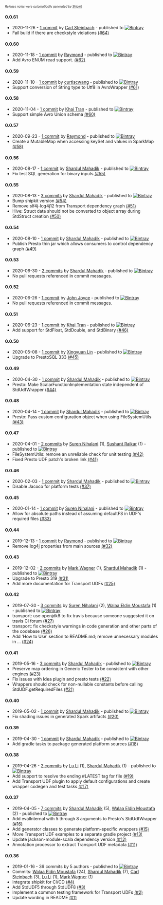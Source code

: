 <sup><sup>*Release notes were automatically generated by [Shipkit](http://shipkit.org/)*</sup></sup>

#### 0.0.61
 - 2020-11-26 - [1 commit](https://github.com/linkedin/transport/compare/v0.0.60...v0.0.61) by [Carl Steinbach](https://github.com/cwsteinbach) - published to [![Bintray](https://img.shields.io/badge/Bintray-0.0.61-green.svg)](https://bintray.com/linkedin-transport/maven/transport/0.0.61)
 - Fail build if there are checkstyle violations [(#64)](https://github.com/linkedin/transport/pull/64)

#### 0.0.60
 - 2020-11-18 - [1 commit](https://github.com/linkedin/transport/compare/v0.0.59...v0.0.60) by [Raymond](https://github.com/raymondlam12) - published to [![Bintray](https://img.shields.io/badge/Bintray-0.0.60-green.svg)](https://bintray.com/linkedin-transport/maven/transport/0.0.60)
 - Add Avro ENUM read support. [(#62)](https://github.com/linkedin/transport/pull/62)

#### 0.0.59
 - 2020-11-10 - [1 commit](https://github.com/linkedin/transport/compare/v0.0.58...v0.0.59) by [curtiscwang](https://github.com/curtiscwang) - published to [![Bintray](https://img.shields.io/badge/Bintray-0.0.59-green.svg)](https://bintray.com/linkedin-transport/maven/transport/0.0.59)
 - Support conversion of String type to Utf8 in AvroWrapper [(#61)](https://github.com/linkedin/transport/pull/61)

#### 0.0.58
 - 2020-11-04 - [1 commit](https://github.com/linkedin/transport/compare/v0.0.57...v0.0.58) by [Khai Tran](https://github.com/khaitranq) - published to [![Bintray](https://img.shields.io/badge/Bintray-0.0.58-green.svg)](https://bintray.com/linkedin-transport/maven/transport/0.0.58)
 - Support simple Avro Union schema [(#60)](https://github.com/linkedin/transport/pull/60)

#### 0.0.57
 - 2020-09-23 - [1 commit](https://github.com/linkedin/transport/compare/v0.0.56...v0.0.57) by [Raymond](https://github.com/raymondlam12) - published to [![Bintray](https://img.shields.io/badge/Bintray-0.0.57-green.svg)](https://bintray.com/linkedin-transport/maven/transport/0.0.57)
 - Create a MutableMap when accessing keySet and values in SparkMap [(#58)](https://github.com/linkedin/transport/pull/58)

#### 0.0.56
 - 2020-08-17 - [1 commit](https://github.com/linkedin/transport/compare/v0.0.55...v0.0.56) by [Shardul Mahadik](https://github.com/shardulm94) - published to [![Bintray](https://img.shields.io/badge/Bintray-0.0.56-green.svg)](https://bintray.com/linkedin-transport/maven/transport/0.0.56)
 - Fix test SQL generation for binary inputs [(#55)](https://github.com/linkedin/transport/pull/55)

#### 0.0.55
 - 2020-08-13 - [3 commits](https://github.com/linkedin/transport/compare/v0.0.54...v0.0.55) by [Shardul Mahadik](https://github.com/shardulm94) - published to [![Bintray](https://img.shields.io/badge/Bintray-0.0.55-green.svg)](https://bintray.com/linkedin-transport/maven/transport/0.0.55)
 - Bump shipkit version [(#54)](https://github.com/linkedin/transport/pull/54)
 - Remove slf4j-log4j12 from Transport dependency graph [(#51)](https://github.com/linkedin/transport/pull/51)
 - Hive: Struct data should not be converted to object array during StdStruct creation [(#50)](https://github.com/linkedin/transport/pull/50)

#### 0.0.54
 - 2020-08-10 - [1 commit](https://github.com/linkedin/transport/compare/v0.0.53...v0.0.54) by [Shardul Mahadik](https://github.com/shardulm94) - published to [![Bintray](https://img.shields.io/badge/Bintray-0.0.54-green.svg)](https://bintray.com/linkedin-transport/maven/transport/0.0.54)
 - Publish Presto thin jar which allows consumers to control dependency graph [(#49)](https://github.com/linkedin/transport/pull/49)

#### 0.0.53
 - 2020-06-30 - [2 commits](https://github.com/linkedin/transport/compare/v0.0.52...v0.0.53) by [Shardul Mahadik](https://github.com/shardulm94) - published to [![Bintray](https://img.shields.io/badge/Bintray-0.0.53-green.svg)](https://bintray.com/linkedin-transport/maven/transport/0.0.53)
 - No pull requests referenced in commit messages.

#### 0.0.52
 - 2020-06-26 - [1 commit](https://github.com/linkedin/transport/compare/v0.0.51...v0.0.52) by [John Joyce](https://github.com/jjoyce0510) - published to [![Bintray](https://img.shields.io/badge/Bintray-0.0.52-green.svg)](https://bintray.com/linkedin-transport/maven/transport/0.0.52)
 - No pull requests referenced in commit messages.

#### 0.0.51
 - 2020-06-23 - [1 commit](https://github.com/linkedin/transport/compare/v0.0.50...v0.0.51) by [Khai Tran](https://github.com/khaitranq) - published to [![Bintray](https://img.shields.io/badge/Bintray-0.0.51-green.svg)](https://bintray.com/linkedin-transport/maven/transport/0.0.51)
 - Add support for StdFloat, StdDouble, and StdBinary [(#46)](https://github.com/linkedin/transport/pull/46)

#### 0.0.50
 - 2020-05-08 - [1 commit](https://github.com/linkedin/transport/compare/v0.0.49...v0.0.50) by [Xingyuan Lin](https://github.com/lxynov) - published to [![Bintray](https://img.shields.io/badge/Bintray-0.0.50-green.svg)](https://bintray.com/linkedin-transport/maven/transport/0.0.50)
 - Upgrade to PrestoSQL 333 [(#45)](https://github.com/linkedin/transport/pull/45)

#### 0.0.49
 - 2020-04-30 - [1 commit](https://github.com/linkedin/transport/compare/v0.0.48...v0.0.49) by [Shardul Mahadik](https://github.com/shardulm94) - published to [![Bintray](https://img.shields.io/badge/Bintray-0.0.49-green.svg)](https://bintray.com/linkedin-transport/maven/transport/0.0.49)
 - Presto: Make ScalarFunctionImplementation state independent of StdUdfWrapper [(#44)](https://github.com/linkedin/transport/pull/44)

#### 0.0.48
 - 2020-04-14 - [1 commit](https://github.com/linkedin/transport/compare/v0.0.47...v0.0.48) by [Shardul Mahadik](https://github.com/shardulm94) - published to [![Bintray](https://img.shields.io/badge/Bintray-0.0.48-green.svg)](https://bintray.com/linkedin-transport/maven/transport/0.0.48)
 - Presto: Pass custom configuration object when using FileSystemUtils [(#43)](https://github.com/linkedin/transport/pull/43)

#### 0.0.47
 - 2020-04-01 - [2 commits](https://github.com/linkedin/transport/compare/v0.0.46...v0.0.47) by [Suren Nihalani](https://github.com/SurenNihalani) (1), [Sushant Raikar](https://github.com/HotSushi) (1) - published to [![Bintray](https://img.shields.io/badge/Bintray-0.0.47-green.svg)](https://bintray.com/linkedin-transport/maven/transport/0.0.47)
 - FileSystemUtils: remove an unreliable check for unit testing [(#42)](https://github.com/linkedin/transport/pull/42)
 - Fixed Presto UDF patch's broken link [(#41)](https://github.com/linkedin/transport/pull/41)

#### 0.0.46
 - 2020-02-03 - [1 commit](https://github.com/linkedin/transport/compare/v0.0.45...v0.0.46) by [Shardul Mahadik](https://github.com/shardulm94) - published to [![Bintray](https://img.shields.io/badge/Bintray-0.0.46-green.svg)](https://bintray.com/linkedin-transport/maven/transport/0.0.46)
 - Disable Jacoco for platform tests [(#37)](https://github.com/linkedin/transport/pull/37)

#### 0.0.45
 - 2020-01-14 - [1 commit](https://github.com/linkedin/transport/compare/v0.0.44...v0.0.45) by [Suren Nihalani](https://github.com/SurenNihalani) - published to [![Bintray](https://img.shields.io/badge/Bintray-0.0.45-green.svg)](https://bintray.com/linkedin-transport/maven/transport/0.0.45)
 - Allow for absolute paths instead of assuming defaultFS in UDF's required files [(#33)](https://github.com/linkedin/transport/pull/33)

#### 0.0.44
 - 2019-12-13 - [1 commit](https://github.com/linkedin/transport/compare/v0.0.43...v0.0.44) by [Raymond](https://github.com/raymondlam12) - published to [![Bintray](https://img.shields.io/badge/Bintray-0.0.44-green.svg)](https://bintray.com/linkedin-transport/maven/transport/0.0.44)
 - Remove log4j properties from main sources [(#32)](https://github.com/linkedin/transport/pull/32)

#### 0.0.43
 - 2019-12-02 - [2 commits](https://github.com/linkedin/transport/compare/v0.0.42...v0.0.43) by [Mark Wagner](https://github.com/wagnermarkd) (1), [Shardul Mahadik](https://github.com/shardulm94) (1) - published to [![Bintray](https://img.shields.io/badge/Bintray-0.0.43-green.svg)](https://bintray.com/linkedin-transport/maven/transport/0.0.43)
 - Upgrade to Presto 319 [(#31)](https://github.com/linkedin/transport/pull/31)
 - Add more documentation for Transport UDFs [(#25)](https://github.com/linkedin/transport/pull/25)

#### 0.0.42
 - 2019-07-30 - [3 commits](https://github.com/linkedin/transport/compare/v0.0.41...v0.0.42) by [Suren Nihalani](https://github.com/SurenNihalani) (2), [Walaa Eldin Moustafa](https://github.com/wmoustafa) (1) - published to [![Bintray](https://img.shields.io/badge/Bintray-0.0.42-green.svg)](https://bintray.com/linkedin-transport/maven/transport/0.0.42)
 - transport: use openjdk8 to fix travis because someone suggested it on travis CI forum [(#27)](https://github.com/linkedin/transport/pull/27)
 - transport: fix checkstyle warnings in code generation and other parts of the codebase [(#26)](https://github.com/linkedin/transport/pull/26)
 - Add 'How to Use' section to README.md; remove unnecessary modules in … [(#24)](https://github.com/linkedin/transport/pull/24)

#### 0.0.41
 - 2019-05-16 - [3 commits](https://github.com/linkedin/transport/compare/v0.0.40...v0.0.41) by [Shardul Mahadik](https://github.com/shardulm94) - published to [![Bintray](https://img.shields.io/badge/Bintray-0.0.41-green.svg)](https://bintray.com/linkedin-transport/maven/transport/0.0.41)
 - Preserve map ordering in Generic Tester to be consistent with other engines [(#23)](https://github.com/linkedin/transport/pull/23)
 - Fix issues with Idea plugin and presto tests [(#22)](https://github.com/linkedin/transport/pull/22)
 - Wrappers should check for non-nullable constants before calling StdUDF.getRequiredFiles [(#21)](https://github.com/linkedin/transport/pull/21)

#### 0.0.40
 - 2019-05-02 - [1 commit](https://github.com/linkedin/transport/compare/v0.0.39...v0.0.40) by [Shardul Mahadik](https://github.com/shardulm94) - published to [![Bintray](https://img.shields.io/badge/Bintray-0.0.40-green.svg)](https://bintray.com/linkedin-transport/maven/transport/0.0.40)
 - Fix shading issues in generated Spark artifacts [(#20)](https://github.com/linkedin/transport/pull/20)

#### 0.0.39
 - 2019-04-30 - [1 commit](https://github.com/linkedin/transport/compare/v0.0.38...v0.0.39) by [Shardul Mahadik](https://github.com/shardulm94) - published to [![Bintray](https://img.shields.io/badge/Bintray-0.0.39-green.svg)](https://bintray.com/linkedin-transport/maven/transport/0.0.39)
 - Add gradle tasks to package generated platform sources [(#18)](https://github.com/linkedin/transport/pull/18)

#### 0.0.38
 - 2019-04-26 - [2 commits](https://github.com/linkedin/transport/compare/v0.0.37...v0.0.38) by [Lu Li](https://github.com/jasperll) (1), [Shardul Mahadik](https://github.com/shardulm94) (1) - published to [![Bintray](https://img.shields.io/badge/Bintray-0.0.38-green.svg)](https://bintray.com/linkedin-transport/maven/transport/0.0.38)
 - Add support to resolve the ending #LATEST tag for file [(#19)](https://github.com/linkedin/transport/pull/19)
 - Add Transport UDF plugin to apply default configurations and create wrapper codegen and test tasks [(#17)](https://github.com/linkedin/transport/pull/17)

#### 0.0.37
 - 2019-04-05 - [7 commits](https://github.com/linkedin/transport/compare/v0.0.36...v0.0.37) by [Shardul Mahadik](https://github.com/shardulm94) (5), [Walaa Eldin Moustafa](https://github.com/wmoustafa) (2) - published to [![Bintray](https://img.shields.io/badge/Bintray-0.0.37-green.svg)](https://bintray.com/linkedin-transport/maven/transport/0.0.37)
 - Add evalInternal with 5 through 8 arguments to Presto's StdUdfWrapper [(#16)](https://github.com/linkedin/transport/pull/16)
 - Add generator classes to generate platform-specific wrappers [(#15)](https://github.com/linkedin/transport/pull/15)
 - Move Transport UDF examples to a separate gradle project [(#13)](https://github.com/linkedin/transport/pull/13)
 - Update jackson-module-scala dependency version [(#12)](https://github.com/linkedin/transport/pull/12)
 - Annotation processor to extract Transport UDF metadata  [(#11)](https://github.com/linkedin/transport/pull/11)

#### 0.0.36
 - 2019-01-16 - 36 commits by 5 authors - published to [![Bintray](https://img.shields.io/badge/Bintray-0.0.36-green.svg)](https://bintray.com/linkedin-transport/maven/transport/0.0.36)
 - Commits: [Walaa Eldin Moustafa](https://github.com/wmoustafa) (24), [Shardul Mahadik](https://github.com/shardulm94) (7), [Carl Steinbach](https://github.com/cwsteinbach) (3), [Lu Li](https://github.com/jasperll) (1), [Mark Wagner](https://github.com/wagnermarkd) (1)
 - Integrate shipkit for CI/CD [(#4)](https://github.com/linkedin/transport/pull/4)
 - Add StdUDF5 through StdUDF8 [(#3)](https://github.com/linkedin/transport/pull/3)
 - Implement a common testing framework for Transport UDFs [(#2)](https://github.com/linkedin/transport/pull/2)
 - Update wording in README [(#1)](https://github.com/linkedin/transport/pull/1)

